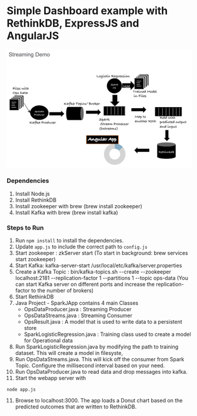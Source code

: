 # Simple Dashboard example with RethinkDB, ExpressJS and AngularJS

![Spark Stream](./Streaming.png)

### Dependencies
1. Install Node.js
2. Install RethinkDB
3. Install zookeeper with brew (brew install zookeeper)
4. Install Kafka with brew (brew install kafka)

### Steps to Run ###
1. Run `npm install` to install the dependencies.
2. Update ``app.js`` to include the correct path to `config.js`
3. Start zookeeper :  zkServer start (To start in background:  brew services start zookeeper)
4. Start Kafka: kafka-server-start /usr/local/etc/kafka/server.properties
5. Create a Kafka Topic : bin/kafka-topics.sh --create --zookeeper localhost:2181 --replication-factor 1 --partitions 1 --topic ops-data
(You can start Kafka server on different ports and increase the replication-factor to the number of brokers)
6. Start RethinkDB
6. Java Project - SparkJApp contains 4 main Classes
      - OpsDataProducer.java : Streaming Producer
      - OpsDataStreams.java : Streaming Consumer
      - OpsResult.java : A model that is used to write data to a persistent store
      - SparkLogisticRegression.java : Training class used to create a model for Operational data
7. Run SparkLogisticRegression.java  by modifying the path to training dataset. This will create a model in filesyste,
8. Run OpsDataStreams.java. This will kick off the consumer from Spark Topic. Configure the millisecond interval based on your need.
9. Run OpsDataProducer.java to read data and drop messages into kafka.
10. Start the webapp server with
```
node app.js
```
11. Browse to localhost:3000. The app loads a Donut chart based on the predicted outcomes that are written to RethinkDB.
